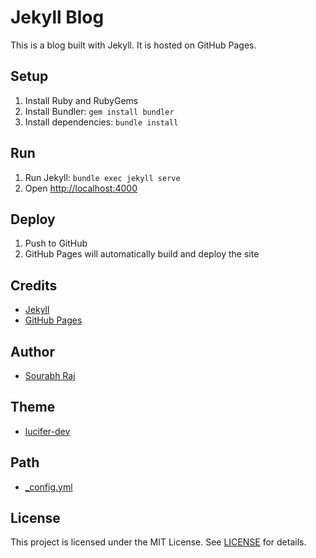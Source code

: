 # Jekyll Blog

This is a blog built with Jekyll. It is hosted on GitHub Pages.

## Setup

1. Install Ruby and RubyGems
2. Install Bundler: `gem install bundler`
3. Install dependencies: `bundle install`

## Run

1. Run Jekyll: `bundle exec jekyll serve`
2. Open <http://localhost:4000>

## Deploy

1. Push to GitHub
2. GitHub Pages will automatically build and deploy the site

## Credits

- [Jekyll](https://jekyllrb.com/)
- [GitHub Pages](https://pages.github.com/)

## Author

- [Sourabh Raj](https://github.com/Sour-abh-Raj/)

## Theme

- [lucifer-dev](https://github.com/Sour-abh-Raj/lucifer-dev)

## Path

- [_config.yml](_config.yml)

## License

This project is licensed under the MIT License. See [LICENSE](LICENSE) for details.
